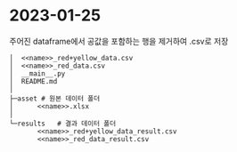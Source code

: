 # 2023-01-25

주어진 dataframe에서 공값을 포함하는 행을 제거하여 .csv로 저장

```
│  <<name>>_red+yellow_data.csv
│  <<name>>_red_data.csv
│  __main__.py
│  README.md
│
├─asset	# 원본 데이터 폴더
│      <<name>>.xlsx
│
└─results	# 결과 데이터 폴더
       <<name>>_red+yellow_data_result.csv
       <<name>>_red_data_result.csv
```
